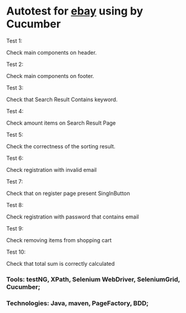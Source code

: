 # Autotest for [ebay](https://www.ebay.com) using by Cucumber

Test 1:

Check main components on header.

Test 2:

Check main components on footer.

Test 3:

Check that Search Result Contains keyword.

Test 4:

Check amount items on Search Result Page

Test 5:

Check the correctness of the sorting result.

Test 6:

Check registration with invalid email

Test 7:

Check that on register page present SingInButton

Test 8:

Check registration with password that contains email

Test 9:

Check removing items from shopping cart

Test 10:

Check that total sum is correctly calculated

### Tools:	testNG, XPath, Selenium WebDriver, SeleniumGrid, Cucumber;
### Technologies:	Java, maven, PageFactory, BDD;
